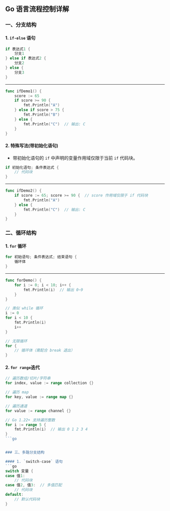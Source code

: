 ## Go 语言流程控制详解

### 一、分支结构

#### 1. `if-else` 语句

```go
if 表达式1 {
    分支1
} else if 表达式2 {
    分支2
} else {
    分支3
}
```
---
```go
func ifDemo1() {
    score := 65
    if score >= 90 {
        fmt.Println("A")
    } else if score > 75 {
        fmt.Println("B")
    } else {
        fmt.Println("C")  // 输出: C
    }
}
```

#### 2. 特殊写法(带初始化语句)
- 带初始化语句的 `if` 中声明的变量作用域仅限于当前 `if` 代码块。

```go
if 初始化语句; 条件表达式 {
    // 代码块
}
```
---
```go
func ifDemo2() {
    if score := 65; score >= 90 {  // score 作用域仅限于 if 代码块
        fmt.Println("A")
    } else {
        fmt.Println("C")  // 输出: C
    }
}
```


### 二、循环结构

#### 1. `for` 循环

```go
for 初始语句; 条件表达式; 结束语句 {
    循环体
}
```
---
```go
func forDemo() {
    for i := 0; i < 10; i++ {
        fmt.Println(i)  // 输出 0~9
    }
}

// 类似 while 循环
i := 0
for i < 10 {
    fmt.Println(i)
    i++
}

// 无限循环
for {
    // 循环体（需配合 break 退出）
}
```

#### 2. `for range`迭代

```go
// 遍历数组/切片/字符串
for index, value := range collection {}

// 遍历 map
for key, value := range map {}

// 遍历通道
for value := range channel {}

// Go 1.22+ 支持遍历整数
for i := range 5 {
    fmt.Println(i)  // 输出 0 1 2 3 4
}
```go


### 三、多路分支结构

#### 1. `switch-case` 语句
```go
switch 变量 {
case 值1:
    // 代码块
case 值2, 值3:  // 多值匹配
    // 代码块
default:
    // 默认代码块
}
```
